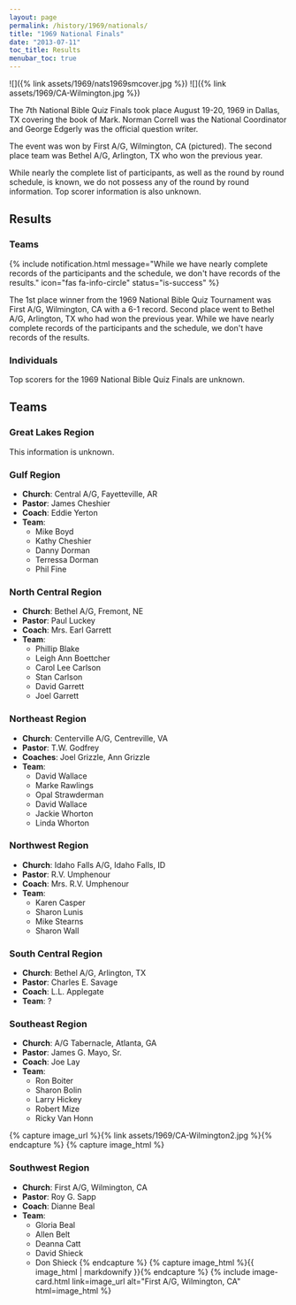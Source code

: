 ```yaml
---
layout: page
permalink: /history/1969/nationals/
title: "1969 National Finals"
date: "2013-07-11"
toc_title: Results
menubar_toc: true
---
```


![]({% link assets/1969/nats1969smcover.jpg %}) ![]({% link assets/1969/CA-Wilmington.jpg %})

The 7th National Bible Quiz Finals took place August 19-20, 1969 in Dallas, TX covering the book of Mark. Norman Correll was the National Coordinator and George Edgerly was the official question writer.

The event was won by First A/G, Wilmington, CA (pictured). The second place team was Bethel A/G, Arlington, TX who won the previous year.

While nearly the complete list of participants, as well as the round by round schedule, is known, we do not possess any of the round by round information. Top scorer information is also unknown.

## Results

### Teams

{% include notification.html
   message="While we have nearly complete records of the participants and the schedule, we don't have records of the results."
   icon="fas fa-info-circle"
   status="is-success" %}

The 1st place winner from the 1969 National Bible Quiz Tournament was First A/G, Wilmington, CA with a 6-1 record. Second place went to Bethel A/G, Arlington, TX who had won the previous year. While we have nearly complete records of the participants and the schedule, we don't have records of the results.

### Individuals

Top scorers for the 1969 National Bible Quiz Finals are unknown.

## Teams

### Great Lakes Region

This information is unknown.

### Gulf Region

* **Church**: Central A/G, Fayetteville, AR
* **Pastor**: James Cheshier
* **Coach**: Eddie Yerton
* **Team**:
    * Mike Boyd
    * Kathy Cheshier
    * Danny Dorman
    * Terressa Dorman
    * Phil Fine

### North Central Region

* **Church**: Bethel A/G, Fremont, NE
* **Pastor**: Paul Luckey
* **Coach**: Mrs. Earl Garrett
* **Team**:
    * Phillip Blake
    * Leigh Ann Boettcher
    * Carol Lee Carlson
    * Stan Carlson
    * David Garrett
    * Joel Garrett

### Northeast Region

* **Church**: Centerville A/G, Centreville, VA
* **Pastor**: T.W. Godfrey
* **Coaches**: Joel Grizzle, Ann Grizzle
* **Team**:
    * David Wallace
    * Marke Rawlings
    * Opal Strawderman
    * David Wallace
    * Jackie Whorton
    * Linda Whorton

### Northwest Region

* **Church**: Idaho Falls A/G, Idaho Falls, ID
* **Pastor**: R.V. Umphenour
* **Coach**: Mrs. R.V. Umphenour
* **Team**:
    * Karen Casper
    * Sharon Lunis
    * Mike Stearns
    * Sharon Wall

### South Central Region

* **Church**: Bethel A/G, Arlington, TX
* **Pastor**: Charles E. Savage
* **Coach**: L.L. Applegate
* **Team**: ?

### Southeast Region

* **Church**: A/G Tabernacle, Atlanta, GA
* **Pastor**: James G. Mayo, Sr.
* **Coach**: Joe Lay
* **Team**:
    * Ron Boiter
    * Sharon Bolin
    * Larry Hickey
    * Robert Mize
    * Ricky Van Honn

{% capture image_url %}{% link assets/1969/CA-Wilmington2.jpg %}{% endcapture %}
{% capture image_html %}
### Southwest Region

* **Church**: First A/G, Wilmington, CA
* **Pastor**: Roy G. Sapp
* **Coach**: Dianne Beal
* **Team**:
    * Gloria Beal
    * Allen Belt
    * Deanna Catt
    * David Shieck
    * Don Shieck
{% endcapture %}
{% capture image_html %}{{ image_html | markdownify }}{% endcapture %}
{% include image-card.html link=image_url alt="First A/G, Wilmington, CA" html=image_html %}
